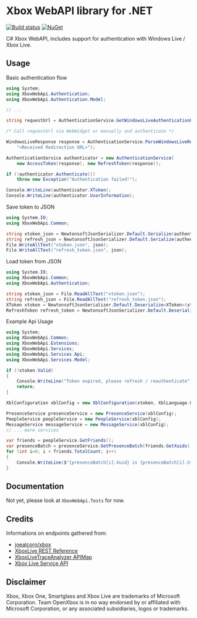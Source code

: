 # Xbox WebAPI library for .NET

[![Build status](https://ci.appveyor.com/api/projects/status/8nhploewqrf5atdl/branch/master?svg=true)](https://ci.appveyor.com/project/tuxuser/xbox-webapi-csharp/branch/master)
[![NuGet](https://img.shields.io/nuget/v/OpenXbox.XboxWebApi.svg)](https://www.nuget.org/packages/OpenXbox.XboxWebApi)

C# Xbox WebAPI, includes support for authentication with Windows Live / Xbox Live.

## Usage

Basic authentication flow

```cs
using System;
using XboxWebApi.Authentication;
using XboxWebApi.Authentication.Model;

// ...

string requestUrl = AuthenticationService.GetWindowsLiveAuthenticationUrl();

/* Call requestUrl via WebWidget or manually and authenticate */

WindowsLiveResponse response = AuthenticationService.ParseWindowsLiveResponse(
    "<Received Redirection URL>");

AuthenticationService authenticator = new AuthenticationService(
    new AccessToken(response), new RefreshToken(response));

if (!authenticator.Authenticate())
    throw new Exception("Authentication failed!");

Console.WriteLine(authenticator.XToken);
Console.WriteLine(authenticator.UserInformation);
```

Save token to JSON

```cs
using System.IO;
using XboxWebApi.Common;

string xtoken_json = NewtonsoftJsonSerializer.Default.Serialize(authenticator.XToken);
string refresh_json = NewtonsoftJsonSerializer.Default.Serialize(authenticator.RefreshToken);
File.WriteAllText("xtoken.json", json);
File.WriteAllText("refresh_token.json", json);
```

Load token from JSON

```cs
using System.IO;
using XboxWebApi.Common;
using XboxWebApi.Authentication;

string xtoken_json = File.ReadAllText("xtoken.json");
string refresh_json = File.ReadAllText("refresh_token.json");
XToken xtoken = NewtonsoftJsonSerializer.Default.Deserialize<XToken>(xtoken_json);
RefreshToken refresh_token = NewtonsoftJsonSerializer.Default.Deserialize<RefreshToken>(refresh_json);
```

Example Api Usage

```cs
using System;
using XboxWebApi.Common;
using XboxWebApi.Extensions;
using XboxWebApi.Services;
using XboxWebApi.Services.Api;
using XboxWebApi.Services.Model;

if (!xtoken.Valid)
{
    Console.WriteLine("Token expired, please refresh / reauthenticate");
    return;
}

XblConfiguration xblConfig = new XblConfiguration(xtoken, XblLanguage.United_States);

PresenceService presenceService = new PresenceService(xblConfig);
PeopleService peopleService = new PeopleService(xblConfig);
MessageService messageService = new MessageService(xblConfig);
// ... more services

var friends = peopleService.GetFriends();
var presenceBatch = presenceService.GetPresenceBatch(friends.GetXuids());
for (int i=0; i < friends.TotalCount; i++)
{
    Console.WriteLine($"{presenceBatch[i].Xuid} is {presenceBatch[i].State}");
}
```

## Documentation

Not yet, please look at `XboxWebApi.Tests` for now.

## Credits

Informations on endpoints gathered from:

* [joealcorn/xbox](https://github.com/joealcorn/xbox)
* [XboxLive REST Reference](https://docs.microsoft.com/en-us/windows/uwp/xbox-live/xbox-live-rest/atoc-xboxlivews-reference)
* [XboxLiveTraceAnalyzer APIMap](https://github.com/Microsoft/xbox-live-trace-analyzer/blob/master/Source/XboxLiveTraceAnalyzer.APIMap.csv)
* [Xbox Live Service API](https://github.com/Microsoft/xbox-live-api)

## Disclaimer

Xbox, Xbox One, Smartglass and Xbox Live are trademarks of Microsoft Corporation.
Team OpenXbox is in no way endorsed by or affiliated with Microsoft Corporation, or
any associated subsidiaries, logos or trademarks.
